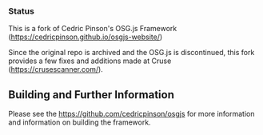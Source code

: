 ### Status 
This is a fork of Cedric Pinson's OSG.js Framework (https://cedricpinson.github.io/osgjs-website/)

Since the original repo is archived and the OSG.js is discontinued, this fork provides a few fixes and additions made at Cruse (https://crusescanner.com/). 

Building and Further Information
----------------------------
Please see the https://github.com/cedricpinson/osgjs for more information and information on building the framework.
